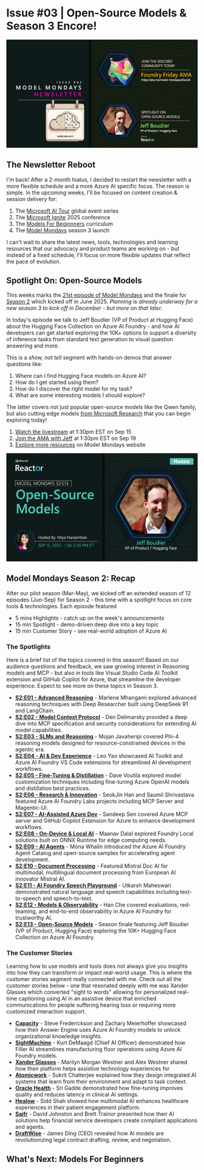 # Issue #03 | Open-Source Models & Season 3 Encore!

![Edition](./assets/N03-2025-09-15.png)

## The Newsletter Reboot

I'm back! After a 2-month hiatus, I decided to restart the newsletter with a more flexible schedule and a more Azure AI specific focus. The reason is simple. In the upcoming weeks, I'll be focused on content creation & session delivery for:

1. The [Microsoft AI Tour](https://aitour.microsoft.com) global event series
2. The [Microsoft Ignite](https://ignite.microsoft.com) 2025 conference
3. The [Models For Beginnners](https://aka.ms/models-for-beginners/github) curriculum 
4. The [Model Mondays](https://aka.ms/model-mondays) season 3 launch

I can't wait to share the latest news, tools, technologies and learning resources that our advocacy and product teams are working on - but instead of a fixed schedule, I'll focus on more flexible updates that reflect the pace of evolution.

## Spotlight On: Open-Source Models

This weeks marks the [21st episode of Model Mondays](https://aka.ms/model-mondays) and the finale for [Season 2](https://aka.ms/model-mondays/playlist) which kicked off in June 2025. _Planning is already underway for a new season 3 to kick off in December - but more on that later_.

In today's episode we talk to Jeff Boudier (VP of Product at Hugging Face) about the Hugging Face Collection on Azure AI Foundry - and how AI developers can get started exploring the 10K+ options to support a diversity of inference tasks from standard text generation to visual question answering and more. 


This is a _show, not tell_ segment with hands-on demos that answer questions like:

1. Where can I find Hugging Face models on Azure AI?
1. How do I get started using them?
1. How do I discover the right model for my task?
1. What are some interesting models I should explore?

The latter covers not just popular open-source models like the Qwen family, but also cutting edge models [from Microsoft Research](https://huggingface.co/microsoft) that you can begin exploring today!

1. [Watch the livestream](https://aka.ms/model-mondays/rsvp) at 1:30pm EST on Sep 15
1. [Join the AMA with Jeff](https://aka.ms/model-mondays/discord) at 1:30pm EST on Sep 19
1. [Explore more resources](https://aka.ms/model-mondays) on Model Mondays website


![HF Models](./../../docs/season-02/img/S2-E13.png)

## Model Mondays Season 2: Recap

After our pilot season (Mar-May), we kicked off an extended season of 12 episodes (Jun-Sep) for Season 2 - this time with a spotlight focus on core tools & technologies. Each episode featured
- 5 mins Highlights - catch up on the week's announcements
- 15 min Spotlight - demo-driven deep dive into a key topic
- 15 min Customer Story - see real-world adoption of Azure AI

### The Spotlights 
Here is a brief list of the topics covered in this season!! Based on our audience questions and feedback, we saw growing interest in Reasoning models and MCP - but also in tools like Visual Studio Code AI Toolkit extension and GitHub Copilot for Azure, that streamline the developer experience. Expect to see more on these topics in Season 3.

- **[S2:E01 - Advanced Reasoning](https://www.youtube.com/watch?v=ffxUEenM4B8)** - Marlene Mhangami explored advanced reasoning techniques with Deep Researcher built using DeepSeek R1 and LangChain.
- **[S2:E02 - Model Context Protocol](https://www.youtube.com/watch?v=cPS3cWRZTps)** - Den Delimarsky provided a deep dive into MCP specification and security considerations for extending AI model capabilities.
- **[S2:E03 - SLMs and Reasoning](https://www.youtube.com/watch?v=VLQKZq8L9Uk)** - Mojan Javaheripi covered Phi-4 reasoning models designed for resource-constrained devices in the agentic era.
- **[S2:E04 - AI & Dev Experience](https://www.youtube.com/watch?v=tNiFbf3XP6k)** - Leo Yao showcased AI Toolkit and Azure AI Foundry VS Code extensions for streamlined AI development workflows.
- **[S2:E05 - Fine-Tuning & Distillation](https://www.youtube.com/watch?v=VSNGzBB20aw)** - Dave Voutila explored model customization techniques including fine-tuning Azure OpenAI models and distillation best practices.
- **[S2:E06 - Research & Innovation](https://www.youtube.com/watch?v=chjpVSrk3jA)** - SeokJin Han and Saumil Shrivastava featured Azure AI Foundry Labs projects including MCP Server and Magentic-UI.
- **[S2:E07 - AI-Assisted Azure Dev](https://www.youtube.com/watch?v=mSrg1uP136g)** - Sandeep Sen covered Azure MCP server and GitHub Copilot Extension for Azure to enhance development workflows.
- **[S2:E08 - On-Device & Local AI](https://www.youtube.com/watch?v=ILBDDCJ0d9g)** - Maanav Dalal explored Foundry Local solutions built on ONNX Runtime for edge computing needs.
- **[S2:E09 - AI Agents](https://www.youtube.com/watch?v=fjSxraAmGMI)** - Mona Whalin introduced the Azure AI Foundry Agent Catalog and open-source samples for accelerating agent development.
- **[S2:E10 - Document Processing](https://www.youtube.com/watch?v=tqOecUt_wCc)** - Featured Mistral Doc AI for multimodal, multilingual document processing from European AI innovator Mistral AI.
- **[S2:E11 - AI Foundry Speech Playground](https://www.youtube.com/watch?v=Rr4iSCyE7IY)** - Utkarsh Maheswari demonstrated natural language and speech capabilities including text-to-speech and speech-to-text.
- **[S2:E12 - Models & Observability](https://www.youtube.com/watch?v=gEH2ACNf5b0)** - Han Che covered evaluations, red-teaming, and end-to-end observability in Azure AI Foundry for trustworthy AI.
- **[S2:E13 - Open-Source Models](https://www.youtube.com/watch?v=BANtEq-0FsE)** - Season finale featuring Jeff Boudier (VP of Product, Hugging Face) exploring the 10K+ Hugging Face Collection on Azure AI Foundry.

### The Customer Stories

Learning how to use models and tools does not always give you insights into how they can transform or impact real-world usage. This is where the customer stories segment really connected with me. Check out all the customer stories below - one that resonated deeply with me was Xander Glasses which converted "sight to words" allowing for personalized real-time captioning using AI in an assistive device that enriched communications for people suffering hearing loss or requiring more customized interaction support.

- **[Capacity](https://capacity.com)** - Steve Frederickson and Zachary Meierhoffer showcased how their Answer Engine uses Azure AI Foundry models to unlock organizational knowledge insights.
- **[SightMachine](https://sightmachine.com)** - Kurt DeMaagd (Chief AI Officer) demonstrated how Filler AI streamlines manufacturing floor operations using Azure AI Foundry models.
- **[Xander Glasses](https://www.xanderglasses.com)** - Marilyn Morgan Westner and Alex Westner shared how their platform helps assistive technology experiences for 
- **[Atomicwork](https://www.atomicwork.com)** - Sukrit Chatterjee explained how they design integrated AI systems that learn from their environment and adapt to task context.
- **[Oracle Health](https://www.oracle.com/health/)** - Sri Gadde demonstrated how fine-tuning improves quality and reduces latency in clinical AI settings.
- **[Healow](https://www.healow.com)** - Sidd Shah showed how multimodal AI enhances healthcare experiences in their patient engagement platform.
- **[Saifr](https://www.saifr.com)** - David Johnston and Brett Trainor presented how their AI solutions help financial service developers create compliant applications and agents.
- **[DraftWise](https://www.draftwise.com)** - James Ding (CEO) revealed how AI models are revolutionizing legal contract drafting, review, and negotiation.

## What's Next: Models For Beginners